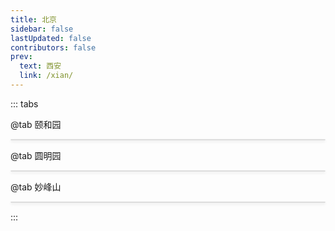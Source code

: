 ```yaml
---
title: 北京
sidebar: false
lastUpdated: false
contributors: false
prev:
  text: 西安
  link: /xian/
---
```


::: tabs

@tab 颐和园

<div class="grid-container">
  <div
    v-for="(item, index) in yiHeYuanItems"
    :key="index"
    class="grid-item"
  >
    <img :src="item.imageUrl" :alt="item.altText" />
  </div>
</div>

@tab 圆明园

<div class="grid-container">
  <div
    v-for="(item, index) in yuanMingYuanItems"
    :key="index"
    class="grid-item"
  >
    <img :src="item.imageUrl" :alt="item.altText" />
  </div>
</div>

@tab 妙峰山

<div class="grid-container">
  <div
    v-for="(item, index) in miaoFengShanItems"
    :key="index"
    class="grid-item"
  >
    <img :src="item.imageUrl" :alt="item.altText" />
  </div>
</div>

:::

<script setup>
import { ref } from 'vue';

// 获取图片名称
const getImgName = (imgNamePrefix, idx) => {
  return `${imgNamePrefix}-${idx < 9 ? 0 : ''}${idx + 1}`;
}

// 颐和园
const getYiHeYuanItems = () => {
  const prefix = 'https://memories.obs.cn-south-1.myhuaweicloud.com/beijing/yiheyuan/';
  const arr = [];

  Array.from({ length: 6 }).forEach((ele, idx) => {
    const imgName = getImgName('yiheyuan', idx);
    arr.push({
      imageUrl: `${prefix}${imgName}.jpg`,
      altText: imgName
    });
  });

  return arr;
}

// 圆明园
const getYuanMingYuanItems = () => {
  const prefix = 'https://memories.obs.cn-south-1.myhuaweicloud.com/beijing/yuanmingyuan/';
  const arr = [];

  Array.from({ length: 4 }).forEach((ele, idx) => {
    const imgName = getImgName('yuanmingyuan', idx);
    arr.push({
      imageUrl: `${prefix}${imgName}.jpg`,
      altText: imgName
    });
  });

  return arr;
}

// 妙峰山
const getMiaoFengShanItems = () => {
  const prefix = 'https://memories.obs.cn-south-1.myhuaweicloud.com/beijing/miaofengshan/';
  const arr = [];

  Array.from({ length: 7 }).forEach((ele, idx) => {
    const imgName = getImgName('miaofengshan', idx);
    arr.push({
      imageUrl: `${prefix}${imgName}.jpg`,
      altText: imgName
    });
  });

  return arr;
}

const yiHeYuanItems = ref(getYiHeYuanItems());
const yuanMingYuanItems = ref(getYuanMingYuanItems());
const miaoFengShanItems = ref(getMiaoFengShanItems());

</script>

<style scoped>
.grid-container {
  display: grid;
  grid-template-columns: repeat(auto-fill, minmax(260px, 1fr));
  gap: .75rem;
  /* padding: 20px; */
}

.grid-item {
  border: 1px solid #ddd;
  border-radius: 8px;
  overflow: hidden;
  box-shadow: 0 2px 4px rgba(0,0,0,0.1);
}

.grid-item img {
  width: 100%;
  object-fit: cover;
  display: block;
}

.caption {
  padding: 10px;
  text-align: center;
  font-family: Arial, sans-serif;
}
</style>
